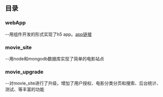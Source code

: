 

## 目录
### webApp
--用组件开发的形式实现了h5 app。[app链接](http://wecanife.applinzi.com/myH5)
### movie_site
--用node和mongodb数据库实现了简单的电影站点
### movie_upgrade
--对movie_site进行了升级，增加了用户授权、电影分类分页和搜索、后台统计、测试、等丰富的功能




